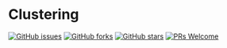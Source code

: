 # Clustering
[![GitHub issues](https://img.shields.io/github/issues/Develop-Packt/Clustering.svg)](https://github.com/Develop-Packt/Clustering/issues)
[![GitHub forks](https://img.shields.io/github/forks/Develop-Packt/Clustering.svg)](https://github.com/Develop-Packt/PClustering/network)
[![GitHub stars](https://img.shields.io/github/stars/Develop-Packt/Clustering.svg)](https://github.com/Develop-Packt/Clustering/stargazers)
[![PRs Welcome](https://img.shields.io/badge/PRs-welcome-brightgreen.svg)](https://github.com/Develop-Packt/Clustering/pulls)


